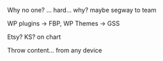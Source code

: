 Why no one? ... hard... why? maybe segway to team

WP plugins -> FBP, WP Themes -> GSS

Etsy?  KS? on chart

Throw content... from any device